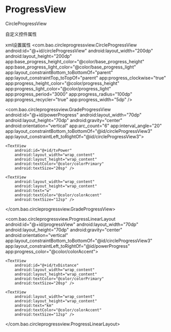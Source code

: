 # ProgressView
CircleProgressView 

自定义控件属性
<declare-styleable name="CircleProgressView">
    <!-- 底层进度条浅颜色 -->
    <attr name="base_progress_light_color" format="color" />
    <!-- 底层进度条深颜色 -->
    <attr name="base_progress_height_color" format="color" />
    <!-- 进度条浅颜色 -->
    <attr name="progress_light_color" format="color" />
    <!-- 进度条深颜色 -->
    <attr name="progress_height_color" format="color" />
    <!-- 进度条宽度 -->
    <attr name="progress_width" />
    <!-- 绘制半径 -->
    <attr name="progress_radius" format="dimension" />
    <!-- 顺时针转 -->
    <attr name="progress_clockwise" format="boolean" />
    <!-- 周期 -->
    <attr name="progress_period" format="integer" />
    <!-- 刷新间隔，最低应该是16.67ms，按1s 60帧来算 -->
    <attr name="progress_speed" format="integer" />
    <!-- 循环播放 -->
    <attr name="progress_recycler" format="boolean" />
</declare-styleable>


<!-- 背景颜色 -->
<attr name="background_color" format="color" />
<!-- 进度条背景颜色 -->
<attr name="progress_background_color" format="color" />
<!-- 进度条颜色 -->
<attr name="progress_color" format="color" />
<!-- 进度条宽度 -->
<attr name="progress_width" format="dimension" />
<!-- 最大进度 -->
<attr name="max_progress" format="integer" />
<!-- 进度 -->
<attr name="progress" format="integer" />
<!-- 分段数 -->
<attr name="arc_count" format="integer" />
<!-- 间隔角度 -->
<attr name="interval_angle" format="float" />
<!-- 等级 -->
<attr name="grade" format="integer"/>


xml设置属性
 <com.bao.circleprogressview.CircleProgressView
        android:id="@+id/circleProgressView"
        android:layout_width="200dp"
        android:layout_height="200dp"
        app:base_progress_height_color="@color/base_progress_height"
        app:base_progress_light_color="@color/base_progress_light"
        app:layout_constraintBottom_toBottomOf="parent"
        app:layout_constraintTop_toTopOf="parent"
        app:progress_clockwise="true"
        app:progress_height_color="@color/progress_height"
        app:progress_light_color="@color/progress_light"
        app:progress_period="3000"
        app:progress_radius="100dp"
        app:progress_recycler="true"
        app:progress_width="5dp" />

<com.bao.circleprogressview.GradeProgressView
    android:id="@+id/powerProgress"
    android:layout_width="70dp"
    android:layout_height="70dp"
    android:gravity="center"
    android:orientation="vertical"
    app:arc_count="6"
    app:interval_angle="20"
    app:layout_constraintBottom_toBottomOf="@id/circleProgressView3"
    app:layout_constraintLeft_toRightOf="@id/circleProgressView3">


    <TextView
        android:id="@+id/tvPower"
        android:layout_width="wrap_content"
        android:layout_height="wrap_content"
        android:textColor="@color/colorPrimary"
        android:textSize="20sp" />

    <TextView
        android:layout_width="wrap_content"
        android:layout_height="wrap_content"
        android:text="w"
        android:textColor="@color/colorAccent"
        android:textSize="12sp" />

</com.bao.circleprogressview.GradeProgressView>

<com.bao.circleprogressview.ProgressLinearLayout
    android:id="@+id/progressView"
    android:layout_width="70dp"
    android:layout_height="70dp"
    android:gravity="center"
    android:orientation="vertical"
    app:layout_constraintBottom_toBottomOf="@id/circleProgressView3"
    app:layout_constraintLeft_toRightOf="@id/powerProgress"
    app:progress_color="@color/colorAccent">

    <TextView
        android:id="@+id/tvDistance"
        android:layout_width="wrap_content"
        android:layout_height="wrap_content"
        android:textColor="@color/colorPrimary"
        android:textSize="20sp" />

    <TextView
        android:layout_width="wrap_content"
        android:layout_height="wrap_content"
        android:text="km"
        android:textColor="@color/colorAccent"
        android:textSize="12sp" />

</com.bao.circleprogressview.ProgressLinearLayout>
